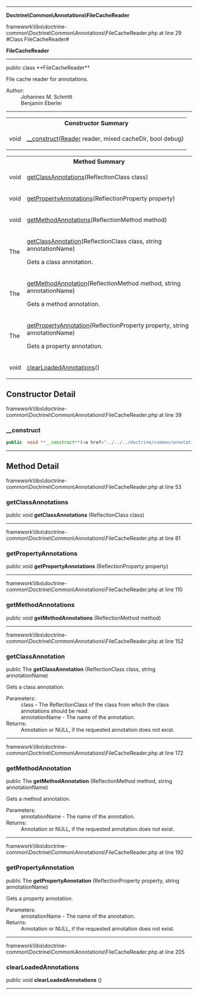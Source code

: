 
- - -

**Doctrine\Common\Annotations\FileCacheReader**
<div class="location">framework\libs\doctrine-common\Doctrine\Common\Annotations\FileCacheReader.php at line 29</div>
#Class FileCacheReader#

**FileCacheReader**


- - -

<p class="signature">public  class **FileCacheReader**</p>

<div class="comment" id="overview_description"><p>File cache reader for annotations.</p></div>

<dl>
<dt>Author:</dt>
<dd>Johannes M. Schmitt <schmittjoh@gmail.com></dd>
<dd>Benjamin Eberlei <kontakt@beberlei.de></dd>
</dl>

- - -

<table id="summary_constructor">
<tr><th colspan="2">Constructor Summary</th></tr>
<tr>
<td class="type"> void</td>
<td class="description"><p class="name"><a href="#__construct">__construct</a>(<a href="../../../doctrine/common/annotations/reader.html">Reader</a> reader, mixed cacheDir, bool debug)</p></td>
</tr>
</table>

<table id="summary_method">
<tr><th colspan="2">Method Summary</th></tr>
<tr>
<td class="type">  void</td>
<td class="description"><p class="name"><a href="#getclassannotations">getClassAnnotations</a>(ReflectionClass class)</p></td>
</tr>
<tr>
<td class="type">  void</td>
<td class="description"><p class="name"><a href="#getpropertyannotations">getPropertyAnnotations</a>(ReflectionProperty property)</p></td>
</tr>
<tr>
<td class="type">  void</td>
<td class="description"><p class="name"><a href="#getmethodannotations">getMethodAnnotations</a>(ReflectionMethod method)</p></td>
</tr>
<tr>
<td class="type">  The</td>
<td class="description"><p class="name"><a href="#getclassannotation">getClassAnnotation</a>(ReflectionClass class, string annotationName)</p><p class="description">Gets a class annotation.</p></td>
</tr>
<tr>
<td class="type">  The</td>
<td class="description"><p class="name"><a href="#getmethodannotation">getMethodAnnotation</a>(ReflectionMethod method, string annotationName)</p><p class="description">Gets a method annotation.</p></td>
</tr>
<tr>
<td class="type">  The</td>
<td class="description"><p class="name"><a href="#getpropertyannotation">getPropertyAnnotation</a>(ReflectionProperty property, string annotationName)</p><p class="description">Gets a property annotation.</p></td>
</tr>
<tr>
<td class="type">  void</td>
<td class="description"><p class="name"><a href="#clearloadedannotations">clearLoadedAnnotations</a>()</p></td>
</tr>
</table>

<h2 id="detail_method">Constructor Detail</h2>
<div class="location">framework\libs\doctrine-common\Doctrine\Common\Annotations\FileCacheReader.php at line 39</div>
<h3 id="__construct()">__construct</h3>

```php
public  void **__construct**(<a href="../../../doctrine/common/annotations/reader.html">Reader</a> reader, mixed cacheDir, bool debug)
```
<div class="details">
</div>

- - -

<h2 id="detail_method">Method Detail</h2>
<div class="location">framework\libs\doctrine-common\Doctrine\Common\Annotations\FileCacheReader.php at line 53</div>
<h3 id="getClassAnnotations()">getClassAnnotations</h3>

public  void **getClassAnnotations** (ReflectionClass class)<div class="details">
</div>

- - -

<div class="location">framework\libs\doctrine-common\Doctrine\Common\Annotations\FileCacheReader.php at line 81</div>
<h3 id="getPropertyAnnotations()">getPropertyAnnotations</h3>

public  void **getPropertyAnnotations** (ReflectionProperty property)<div class="details">
</div>

- - -

<div class="location">framework\libs\doctrine-common\Doctrine\Common\Annotations\FileCacheReader.php at line 110</div>
<h3 id="getMethodAnnotations()">getMethodAnnotations</h3>

public  void **getMethodAnnotations** (ReflectionMethod method)<div class="details">
</div>

- - -

<div class="location">framework\libs\doctrine-common\Doctrine\Common\Annotations\FileCacheReader.php at line 152</div>
<h3 id="getClassAnnotation()">getClassAnnotation</h3>

public  The **getClassAnnotation** (ReflectionClass class, string annotationName)<div class="details">
<p>Gets a class annotation.</p><dl>
<dt>Parameters:</dt>
<dd>class - The ReflectionClass of the class from which the class annotations should be read.</dd>
<dd>annotationName - The name of the annotation.</dd>
<dt>Returns:</dt>
<dd>Annotation or NULL, if the requested annotation does not exist.</dd>
</dl>
</div>

- - -

<div class="location">framework\libs\doctrine-common\Doctrine\Common\Annotations\FileCacheReader.php at line 172</div>
<h3 id="getMethodAnnotation()">getMethodAnnotation</h3>

public  The **getMethodAnnotation** (ReflectionMethod method, string annotationName)<div class="details">
<p>Gets a method annotation.</p><dl>
<dt>Parameters:</dt>
<dd></dd>
<dd>annotationName - The name of the annotation.</dd>
<dt>Returns:</dt>
<dd>Annotation or NULL, if the requested annotation does not exist.</dd>
</dl>
</div>

- - -

<div class="location">framework\libs\doctrine-common\Doctrine\Common\Annotations\FileCacheReader.php at line 192</div>
<h3 id="getPropertyAnnotation()">getPropertyAnnotation</h3>

public  The **getPropertyAnnotation** (ReflectionProperty property, string annotationName)<div class="details">
<p>Gets a property annotation.</p><dl>
<dt>Parameters:</dt>
<dd></dd>
<dd>annotationName - The name of the annotation.</dd>
<dt>Returns:</dt>
<dd>Annotation or NULL, if the requested annotation does not exist.</dd>
</dl>
</div>

- - -

<div class="location">framework\libs\doctrine-common\Doctrine\Common\Annotations\FileCacheReader.php at line 205</div>
<h3 id="clearLoadedAnnotations()">clearLoadedAnnotations</h3>

public  void **clearLoadedAnnotations** ()<div class="details">
</div>

- - -

